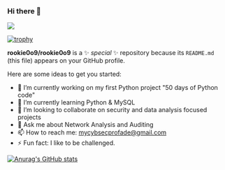 ### Hi there 👋

![](https://komarev.com/ghpvc/?username=rookie0o9)

[![trophy](https://github-profile-trophy.vercel.app/?username=rookie0o9&theme=onedark)](https://github.com/rookie0o9/github-profile-trophy)


**rookie0o9/rookie0o9** is a ✨ _special_ ✨ repository because its `README.md` (this file) appears on your GitHub profile.

Here are some ideas to get you started:

- 🔭 I’m currently working on my first Python project "50 days of Python code"
- 🌱 I’m currently learning Python & MySQL 
- 👯 I’m looking to collaborate on security and data analysis focused projects
- 💬 Ask me about Network Analysis and Auditing
- 📫 How to reach me: mycybsecprofade@gmail.com
- ⚡ Fun fact: I like to be challenged.


[![Anurag's GitHub stats](https://github-readme-stats.vercel.app/api?username=rookie0o9&show_icons=true&theme=radical)](https://github.com/rookie0o9/github-readme-stats)
